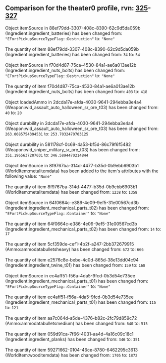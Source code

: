 ## Comparison for the theater0 profile, rvn: [325](https://github.com/PRO100KatYT/FortniteProfileRevisions/tree/main/profiles/theater0/325%20theater0.json)-[327](https://github.com/PRO100KatYT/FortniteProfileRevisions/tree/main/profiles/theater0/327%20theater0.json)

Object itemSource in 88ef79dd-3307-408c-8390-62c9d5da059b (Ingredient:ingredient_batteries) has been changed from: `"EFortPickupSourceTypeFlag::Destruction"` to: `"None"`
<br><br>
The quantity of item 88ef79dd-3307-408c-8390-62c9d5da059b (Ingredient:ingredient_batteries) has been changed from: `34` to: `54`
<br><br>
Object itemSource in f70d4d87-75ca-4530-84a1-ae6a013ae12b (Ingredient:ingredient_nuts_bolts) has been changed from: `"EFortPickupSourceTypeFlag::Destruction"` to: `"None"`
<br><br>
The quantity of item f70d4d87-75ca-4530-84a1-ae6a013ae12b (Ingredient:ingredient_nuts_bolts) has been changed from: `403` to: `418`
<br><br>
Object loadedAmmo in 2dcda17e-afda-4030-9641-294ebba3e4a4 (Weapon:wid_assault_auto_halloween_sr_ore_t03) has been changed from: `40` to: `20`
<br><br>
Object durability in 2dcda17e-afda-4030-9641-294ebba3e4a4 (Weapon:wid_assault_auto_halloween_sr_ore_t03) has been changed from: `263.0085754394531` to: `253.7032470703125`
<br><br>
Object durability in 581178cf-0c69-4a53-bf5d-86c79f6f5482 (Weapon:wid_sniper_military_sr_ore_t03) has been changed from: `351.1965637207031` to: `346.5894470214844`
<br><br>
Object itemSource in 8f9767ba-314d-4477-b35d-0b9ebb6903b1 (WorldItem:metalitemdata) has been added to the item's attributes with the following value: `"None"`
<br><br>
The quantity of item 8f9767ba-314d-4477-b35d-0b9ebb6903b1 (WorldItem:metalitemdata) has been changed from: `1238` to: `1358`
<br><br>
Object itemSource in 64f0664c-e386-4e09-9ef5-31e00567cd3b (Ingredient:ingredient_mechanical_parts_t02) has been changed from: `"EFortPickupSourceTypeFlag::Container"` to: `"None"`
<br><br>
The quantity of item 64f0664c-e386-4e09-9ef5-31e00567cd3b (Ingredient:ingredient_mechanical_parts_t02) has been changed from: `14` to: `17`
<br><br>
The quantity of item 5cf359de-cef1-4b2f-a247-2bb372679915 (Ammo:ammodatabulletsheavy) has been changed from: `672` to: `666`
<br><br>
The quantity of item e2576c8e-bebe-4c0d-865d-38e13dd04c94 (Ingredient:ingredient_twine_t01) has been changed from: `159` to: `168`
<br><br>
Object itemSource in ec4aff51-f56a-4da5-9fcd-0b3d54e735ee (Ingredient:ingredient_mechanical_parts_t01) has been changed from: `"EFortPickupSourceTypeFlag::Container"` to: `"None"`
<br><br>
The quantity of item ec4aff51-f56a-4da5-9fcd-0b3d54e735ee (Ingredient:ingredient_mechanical_parts_t01) has been changed from: `115` to: `121`
<br><br>
The quantity of item aa7c064d-a5de-4376-b82c-2fc79d859c72 (Ammo:ammodatabulletsmedium) has been changed from: `640` to: `515`
<br><br>
The quantity of item 059d91ca-7f66-4031-aa4d-4a16c09c18c1 (Ingredient:ingredient_planks) has been changed from: `346` to: `351`
<br><br>
The quantity of item 59271662-0104-46ce-8780-6462295c3613 (WorldItem:wooditemdata) has been changed from: `1705` to: `1872`
<br><br>
